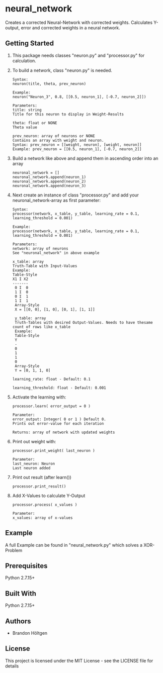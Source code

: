 # neural_network
Creates a corrected Neural-Network with corrected weights.
Calculates Y-output, error and corrected weights in a neural network. 

## Getting Started
1. This package needs classes "neuron.py" and "processor.py" for calculation.

2. To build a network, class "neuron.py" is needed.
	```
	Syntax:
	neuron(title, theta, prev_neuron)

	Example:
	neuron("Neuron_3", 0.8, [[0.5, neuron_1], [-0.7, neuron_2]])

	Parameters:
	title: string 
	Title for this neuron to display in Weight-Results

	theta: float or NONE
	Theta value

	prev_neuron: array of neurons or NONE
	Contains an array with weight and neuron. 
	Syntax: prev_neuron = [[weight, neuron], [weight, neuron]] 
	Example: prev_neuron = [[0.5, neuron_1], [-0.7, neuron_2]]
	```


2. Build a network like above and append them in ascending order into an array
	```
	neuronal_network = []
	neuronal_network.append(neuron_1)
	neuronal_network.append(neuron_2)
	neuronal_network.append(neuron_3)
	``` 

3. Next create an instance of class "processor.py" and add your neuronal_network-array as first parameter:
	```
	Syntax: 
	processor(network, x_table, y_table, learning_rate = 0.1, learning_threshold = 0.001)

	Example: 
	processor(network, x_table, y_table, learning_rate = 0.1, learning_threshold = 0.001)

	Parameters:
	network: array of neurons
	See "neuronal_network" in above example

	x_table: array
	Truth-Table with Input-Values
	Example:
	Table-Style 
	X1 I X2
	-------
	 0 I  0
	 1 I  0
	 0 I  1
	 1 I  1
	 Array-Style
	 X = [[0, 0], [1, 0], [0, 1], [1, 1]]

	 y_table: array
	 Truth-Tables with desired Output-Values. Needs to have thesame count of rows like x_table
	 Example:
	 Table-Style
	 Y
	 -
	 0
	 1
	 1
	 0
	 Array-Style
	 Y = [0, 1, 1, 0]

	learning_rate: float - Default: 0.1

	learning_threshold: float - Default: 0.001
	```


4. Activate the learning with:
	```
	processor.learn( error_output = 0 )

	Parameter:
	error_output: Integer( 0 or 1 ) Default 0. 
	Prints out error-value for each iteration

	Returns: array of network with updated weights 
	```


5. Print out weight with:
	```
	processor.print_weight( last_neuron )

	Parameter: 
	last_neuron: Neuron
	Last neuron added
	```


6. Print out result (after learn())
	```
	processor.print_result()
	```

7. Add X-Values to calculate Y-Output
	```
	processor.process( x_values )

	Parameter:
	x_values: array of x-values
	```

## Example
A full Example can be found in "neural_network.py" which solves a XOR-Problem

## Prerequisites
Python 2.7.15+

## Built With
Python 2.7.15+

## Authors
- Brandon Höltgen

## License
This project is licensed under the MIT License - see the LICENSE file for details